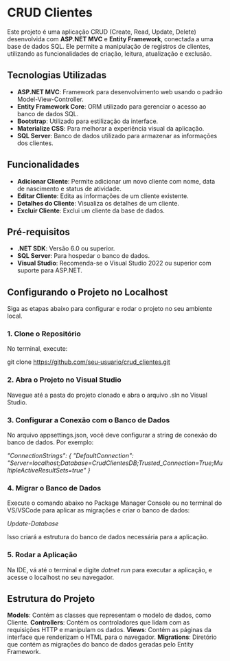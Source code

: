 # CRUD Clientes

Este projeto é uma aplicação CRUD (Create, Read, Update, Delete) desenvolvida com **ASP.NET MVC** e **Entity Framework**, conectada a uma base de dados SQL. Ele permite a manipulação de registros de clientes, utilizando as funcionalidades de criação, leitura, atualização e exclusão.

## Tecnologias Utilizadas

- **ASP.NET MVC**: Framework para desenvolvimento web usando o padrão Model-View-Controller.
- **Entity Framework Core**: ORM utilizado para gerenciar o acesso ao banco de dados SQL.
- **Bootstrap**: Utilizado para estilização da interface.
- **Materialize CSS**: Para melhorar a experiência visual da aplicação.
- **SQL Server**: Banco de dados utilizado para armazenar as informações dos clientes.

## Funcionalidades

- **Adicionar Cliente**: Permite adicionar um novo cliente com nome, data de nascimento e status de atividade.
- **Editar Cliente**: Edita as informações de um cliente existente.
- **Detalhes do Cliente**: Visualiza os detalhes de um cliente.
- **Excluir Cliente**: Exclui um cliente da base de dados.

## Pré-requisitos

- **.NET SDK**: Versão 6.0 ou superior.
- **SQL Server**: Para hospedar o banco de dados.
- **Visual Studio**: Recomenda-se o Visual Studio 2022 ou superior com suporte para ASP.NET.

## Configurando o Projeto no Localhost

Siga as etapas abaixo para configurar e rodar o projeto no seu ambiente local.

### 1. Clone o Repositório

No terminal, execute:

git clone https://github.com/seu-usuario/crud_clientes.git

### 2. Abra o Projeto no Visual Studio
Navegue até a pasta do projeto clonado e abra o arquivo .sln no Visual Studio.

### 3. Configurar a Conexão com o Banco de Dados
No arquivo appsettings.json, você deve configurar a string de conexão do banco de dados. Por exemplo:
 
 *"ConnectionStrings": {
    "DefaultConnection": "Server=localhost;Database=CrudClientesDB;Trusted_Connection=True;MultipleActiveResultSets=true"
}*

### 4. Migrar o Banco de Dados
Execute o comando abaixo no Package Manager Console ou no terminal do VS/VSCode para aplicar as migrações e criar o banco de dados:

*Update-Database*

Isso criará a estrutura do banco de dados necessária para a aplicação.

### 5. Rodar a Aplicação
Na IDE, vá até o terminal e digite *dotnet run* para executar a aplicação, e acesse o localhost no seu navegador.

## Estrutura do Projeto
**Models**: Contém as classes que representam o modelo de dados, como Cliente.
**Controllers**: Contém os controladores que lidam com as requisições HTTP e manipulam os dados.
**Views**: Contém as páginas da interface que renderizam o HTML para o navegador.
**Migrations**: Diretório que contém as migrações do banco de dados geradas pelo Entity Framework.
